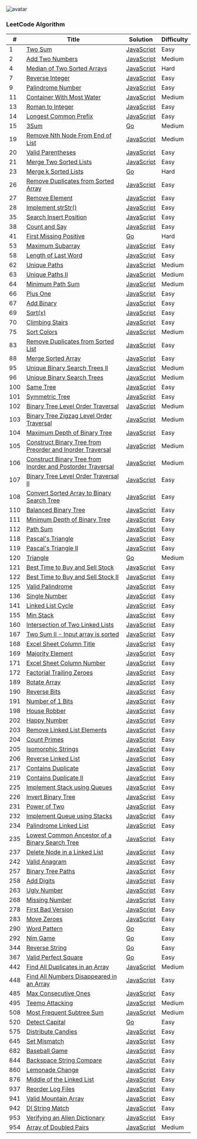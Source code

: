![avatar](https://leetcode.com/static/webpack_bundles/images/logo-dark.e99485d9b.svg)


### LeetCode Algorithm

| # | Title | Solution | Difficulty |
|---| ----- | -------- | ---------- |
|1|[Two Sum](https://leetcode.com/algorithm/javascript/two-sum/)|[JavaScript](./algorithm/javascript/1.TwoSum/1.js)|Easy|
|2|[Add Two Numbers](https://leetcode.com/algorithm/javascript/add-two-numbers/)|[JavaScript](./algorithm/javascript/2.AddTwoNumbers/2.js)|Medium|
|4|[Median of Two Sorted Arrays](https://leetcode.com/algorithm/javascript/median-of-two-sorted-arrays/)|[JavaScript](./algorithm/javascript/4.MedianOfTwoSortedArrays/4.js)|Hard|
|7|[Reverse Integer](https://leetcode.com/algorithm/javascript/reverse-integer/)|[JavaScript](./algorithm/javascript/7.ReverseInteger/7.js)|Easy|
|9|[Palindrome Number](https://leetcode.com/algorithm/javascript/palindrome-number/)|[JavaScript](./algorithm/javascript/9.PalindromeNumber/9.js)|Easy|
|11|[Container With Most Water](https://leetcode.com/algorithm/javascript/container-with-most-water/)|[JavaScript](./algorithm/javascript/11.ContainerWithMostWater/11.js)|Medium|
|13|[Roman to Integer](https://leetcode.com/algorithm/javascript/roman-to-integer/)|[JavaScript](./algorithm/javascript/13.RomantoInteger/13.js)|Easy|
|14|[Longest Common Prefix](https://leetcode.com/algorithm/javascript/longest-common-prefix/)|[JavaScript](./algorithm/javascript/14.LongestCommonPrefix/14.js)|Easy|
|15|[3Sum](https://leetcode.com/algorithm/javascript/3sum/)|[Go](./algorithm/golang/15.3Sum/15_test.go)|Medium|
|19|[Remove Nth Node From End of List](https://leetcode.com/algorithm/javascript/remove-nth-node-from-end-of-list/)|[JavaScript](./algorithm/javascript/19.RemoveNthNodeFromEndOfList/19.js)|Medium|
|20|[Valid Parentheses](https://leetcode.com/algorithm/javascript/valid-parentheses/)|[JavaScript](./algorithm/javascript/20.ValidParentheses/20.js)|Easy|
|21|[Merge Two Sorted Lists](https://leetcode.com/algorithm/javascript/merge-two-sorted-lists/)|[JavaScript](./algorithm/javascript/21.MergeTwoSortedLists/21.js)|Easy|
|23|[Merge k Sorted Lists](https://leetcode.com/algorithm/javascript/merge-k-sorted-lists/)|[Go](./algorithm/golang/23.MergekSortedLists/23_test.go)|Hard|
|26|[Remove Duplicates from Sorted Array](https://leetcode.com/algorithm/javascript/remove-duplicates-from-sorted-array/)|[JavaScript](./algorithm/javascript/26.RemoveDuplicatesfromSortedArray/26.js)|Easy|
|27|[Remove Element](https://leetcode.com/algorithm/javascript/remove-element/)|[JavaScript](./algorithm/javascript/27.RemoveElement/27.js)|Easy|
|28|[Implement strStr()](https://leetcode.com/algorithm/javascript/implement-strstr/)|[JavaScript](./algorithm/javascript/28.Implement_strStr()/28.js)|Easy|
|35|[Search Insert Position](https://leetcode.com/algorithm/javascript/search-insert-position/)|[JavaScript](./algorithm/javascript/35.SearchInsertPosition/35.js)|Easy|
|38|[Count and Say](https://leetcode.com/algorithm/javascript/count-and-say/)|[JavaScript](./algorithm/javascript/38.CountAndSay/38.js)|Easy|
|41|[First Missing Positive](https://leetcode.com/algorithm/javascript/first-missing-positive/)|[Go](./algorithm/golang/41.FirstMissingPositive/41.go)|Hard|
|53|[Maximum Subarray](https://leetcode.com/algorithm/javascript/maximum-subarray/)|[JavaScript](./algorithm/javascript/53.MaximumSubarray/53.js)|Easy|
|58|[Length of Last Word](https://leetcode.com/algorithm/javascript/length-of-last-word/)|[JavaScript](./algorithm/javascript/58.LengthOfLastWord/58.js)|Easy|
|62|[Unique Paths](https://leetcode.com/algorithm/javascript/unique-paths/)|[JavaScript](./algorithm/javascript/62.UniquePaths/62.js)|Medium|
|63|[Unique Paths II](https://leetcode.com/algorithm/javascript/unique-paths-ii/)|[JavaScript](./algorithm/javascript/63.UniquePathsII/63.js)|Medium|
|64|[Minimum Path Sum](https://leetcode.com/algorithm/javascript/minimum-path-sum/)|[JavaScript](./algorithm/javascript/64.MinimumPathSum/64.js)|Medium|
|66|[Plus One](https://leetcode.com/algorithm/javascript/plus-one/)|[JavaScript](./algorithm/javascript/66.PlusOne/66.js)|Easy|
|67|[Add Binary](https://leetcode.com/algorithm/javascript/add-binary/)|[JavaScript](./algorithm/javascript/67.AddBinary/67.js)|Easy|
|69|[Sqrt(x)](https://leetcode.com/algorithm/javascript/sqrtx/)|[JavaScript](./algorithm/javascript/69.Sqrt(x)/69.js)|Easy|
|70|[Climbing Stairs](https://leetcode.com/algorithm/javascript/climbing-stairs/)|[JavaScript](./algorithm/javascript/70.ClimbingStairs/70.js)|Easy|
|75|[Sort Colors](https://leetcode.com/algorithm/javascript/sort-colors/)|[JavaScript](./algorithm/javascript/75.SortColors/75.js)|Medium|
|83|[Remove Duplicates from Sorted List](https://leetcode.com/algorithm/javascript/remove-duplicates-from-sorted-list/)|[JavaScript](./algorithm/javascript/83.RemoveDuplicatesfromSortedList/83.js)|Easy|
|88|[Merge Sorted Array](https://leetcode.com/algorithm/javascript/merge-sorted-array/)|[JavaScript](./algorithm/javascript/88.MergeSortedArray/88.js)|Easy|
|95|[Unique Binary Search Trees II](https://leetcode.com/algorithm/javascript/unique-binary-search-trees-ii/)|[JavaScript](./algorithm/javascript/95.UniqueBinarySearchTreesII/95.js)|Medium|
|96|[Unique Binary Search Trees](https://leetcode.com/algorithm/javascript/unique-binary-search-trees/)|[JavaScript](./algorithm/javascript/96.UniqueBinarySearchTrees/96.js)|Medium|
|100|[Same Tree](https://leetcode.com/algorithm/javascript/same-tree/)|[JavaScript](./algorithm/javascript/100.SameTree/100.js)|Easy|
|101|[Symmetric Tree](https://leetcode.com/algorithm/javascript/symmetric-tree/)|[JavaScript](./algorithm/javascript/101.SymmetricTree/101.js)|Easy|
|102|[Binary Tree Level Order Traversal](https://leetcode.com/algorithm/javascript/binary-tree-level-order-traversal/)|[JavaScript](./algorithm/javascript/102.BinaryTreeLevelOrderTraversal/102.js)|Medium|
|103|[Binary Tree Zigzag Level Order Traversal](https://leetcode.com/algorithm/javascript/binary-tree-zigzag-level-order-traversal/)|[JavaScript](./algorithm/javascript/103.BinaryTreeZigzagLevelOrderTraversal/103.js)|Medium|
|104|[Maximum Depth of Binary Tree](https://leetcode.com/algorithm/javascript/maximum-depth-of-binary-tree/)|[JavaScript](./algorithm/javascript/104.MaximumDepthOfBinaryTree/104.js)|Easy|
|105|[Construct Binary Tree from Preorder and Inorder Traversal](https://leetcode.com/algorithm/javascript/construct-binary-tree-from-preorder-and-inorder-traversal/)|[JavaScript](./algorithm/javascript/105.ConstructBinaryTreeFromPreorderAndInorderTraversal/105.js)|Medium|
|106|[Construct Binary Tree from Inorder and Postorder Traversal](https://leetcode.com/algorithm/javascript/construct-binary-tree-from-inorder-and-postorder-traversal/)|[JavaScript](./algorithm/javascript/106.ConstructBinaryTreeFromInorderAndPostorderTraversal/106.js)|Medium|
|107|[Binary Tree Level Order Traversal II](https://leetcode.com/algorithm/javascript/binary-tree-level-order-traversal-ii/)|[JavaScript](./algorithm/javascript/107.BinaryTreeLevelOrderTraversalII/107.js)|Easy|
|108|[Convert Sorted Array to Binary Search Tree](https://leetcode.com/algorithm/javascript/convert-sorted-array-to-binary-search-tree/)|[JavaScript](./algorithm/javascript/108.ConvertSortedArraytoBinarySearchTree/108.js)|Easy|
|110|[Balanced Binary Tree](https://leetcode.com/algorithm/javascript/balanced-binary-tree/)|[JavaScript](./algorithm/javascript/110.BalancedBinaryTree/110.js)|Easy|
|111|[Minimum Depth of Binary Tree](https://leetcode.com/algorithm/javascript/minimum-depth-of-binary-tree/)|[JavaScript](./algorithm/javascript/111.MinimumDepthOfBinaryTree/111.js)|Easy|
|112|[Path Sum](https://leetcode.com/algorithm/javascript/path-sum/)|[JavaScript](./algorithm/javascript/112.PathSum/112.js)|Easy|
|118|[Pascal's Triangle](https://leetcode.com/algorithm/javascript/pascals-triangle/)|[JavaScript](./algorithm/javascript/118.Pascal'sTriangle/118.js)|Easy|
|119|[Pascal's Triangle II](https://leetcode.com/algorithm/javascript/pascals-triangle-ii/)|[JavaScript](./algorithm/javascript/119.Pascal'sTriangleII/119.js)|Easy|
|120|[Triangle](https://leetcode.com/algorithm/javascript/triangle/)|[Go](./algorithm/golang/120.Triangle/120_test.go)|Medium|
|121|[Best Time to Buy and Sell Stock](https://leetcode.com/algorithm/javascript/best-time-to-buy-and-sell-stock/)|[JavaScript](./algorithm/javascript/121.BestTimeToBuyAndSellStock/121.js)|Easy|
|122|[Best Time to Buy and Sell Stock II](https://leetcode.com/algorithm/javascript/best-time-to-buy-and-sell-stock-ii/)|[JavaScript](./algorithm/javascript/122.BestTimeToBuyAndSellStockII/122.js)|Easy|
|125|[Valid Palindrome](https://leetcode.com/algorithm/javascript/valid-palindrome/)|[JavaScript](./algorithm/javascript/125.ValidPalindrome/125.js)|Easy|
|136|[Single Number](https://leetcode.com/algorithm/javascript/single-number/)|[JavaScript](./algorithm/javascript/136.SingleNumber/136.js)|Easy|
|141|[Linked List Cycle](https://leetcode.com/algorithm/javascript/linked-list-cycle/)|[JavaScript](./algorithm/javascript/141.LinkedListCycle/141.js)|Easy|
|155|[Min Stack](https://leetcode.com/algorithm/javascript/min-stack/)|[JavaScript](./algorithm/javascript/155.MinStack/155.js)|Easy|
|160|[Intersection of Two Linked Lists](https://leetcode.com/algorithm/javascript/intersection-of-two-linked-lists/)|[JavaScript](./algorithm/javascript/160.IntersectionOfTwoLinkedLists/160.js)|Easy|
|167|[Two Sum II - Input array is sorted](https://leetcode.com/algorithm/javascript/two-sum-ii-input-array-is-sorted/)|[JavaScript](./algorithm/javascript/167.TwoSumII-InputArrayIsSorted/167.js)|Easy|
|168|[Excel Sheet Column Title](https://leetcode.com/algorithm/javascript/excel-sheet-column-title/)|[JavaScript](./algorithm/javascript/168.ExcelSheetColumnTitle/168.js)|Easy|
|169|[Majority Element](https://leetcode.com/algorithm/javascript/majority-element/)|[JavaScript](./algorithm/javascript/169.MajorityElement/169.js)|Easy|
|171|[Excel Sheet Column Number](https://leetcode.com/algorithm/javascript/excel-sheet-column-number/)|[JavaScript](./algorithm/javascript/171.ExcelSheetColumnNumber/171.js)|Easy|
|172|[Factorial Trailing Zeroes](https://leetcode.com/algorithm/javascript/factorial-trailing-zeroes/)|[JavaScript](./algorithm/javascript/172.FactorialTrailingZeroes/172.js)|Easy|
|189|[Rotate Array](https://leetcode.com/algorithm/javascript/rotate-array/)|[JavaScript](./algorithm/javascript/189.RotateArray/189.js)|Easy|
|190|[Reverse Bits](https://leetcode.com/algorithm/javascript/reverse-bits/)|[JavaScript](./algorithm/javascript/190.ReverseBits/190.js)|Easy|
|191|[Number of 1 Bits](https://leetcode.com/algorithm/javascript/number-of-1-bits/)|[JavaScript](./algorithm/javascript/191.NumberOf1Bits/191.js)|Easy|
|198|[House Robber](https://leetcode.com/algorithm/javascript/house-robber/)|[JavaScript](./algorithm/javascript/198.HouseRobber/198.js)|Easy|
|202|[Happy Number](https://leetcode.com/algorithm/javascript/happy-number/)|[JavaScript](./algorithm/javascript/202.HappyNumber/202.js)|Easy|
|203|[Remove Linked List Elements](https://leetcode.com/algorithm/javascript/remove-linked-list-elements/)|[JavaScript](./algorithm/javascript/203.RemoveLinkedListElements/203.js)|Easy|
|204|[Count Primes](https://leetcode.com/algorithm/javascript/count-primes/)|[JavaScript](./algorithm/javascript/204.CountPrimes/204.js)|Easy|
|205|[Isomorphic Strings](https://leetcode.com/algorithm/javascript/isomorphic-strings/)|[JavaScript](./algorithm/javascript/205.IsomorphicStrings/205.js)|Easy|
|206|[Reverse Linked List](https://leetcode.com/algorithm/javascript/reverse-linked-list/)|[JavaScript](./algorithm/javascript/206.ReverseLinkedList/206.js)|Easy|
|217|[Contains Duplicate](https://leetcode.com/algorithm/javascript/contains-duplicate/)|[JavaScript](./algorithm/javascript/217.ContainsDuplicate/217.js)|Easy|
|219|[Contains Duplicate II](https://leetcode.com/algorithm/javascript/contains-duplicate-ii/)|[JavaScript](./algorithm/javascript/219.ContainsDuplicateII/219.js)|Easy|
|225|[Implement Stack using Queues](https://leetcode.com/algorithm/javascript/implement-stack-using-queues/)|[JavaScript](./algorithm/javascript/225.ImplementStackUsingQueues/225.js)|Easy|
|226|[Invert Binary Tree](https://leetcode.com/algorithm/javascript/invert-binary-tree/)|[JavaScript](./algorithm/javascript/226.InvertBinaryTree/226.js)|Easy|
|231|[Power of Two](https://leetcode.com/algorithm/javascript/power-of-two/)|[JavaScript](./algorithm/javascript/231.PowerOfTwo/231.js)|Easy|
|232|[Implement Queue using Stacks](https://leetcode.com/algorithm/javascript/implement-queue-using-stacks/)|[JavaScript](./algorithm/javascript/232.ImplementQueueUsingStacks/232.js)|Easy|
|234|[Palindrome Linked List](https://leetcode.com/algorithm/javascript/palindrome-linked-list/)|[JavaScript](./algorithm/javascript/234.PalindromeLinkedList/234.js)|Easy|
|235|[Lowest Common Ancestor of a Binary Search Tree](https://leetcode.com/algorithm/javascript/lowest-common-ancestor-of-a-binary-search-tree/)|[JavaScript](./algorithm/javascript/235.LowestCommonAncestorOfABinarySearchTree/235.js)|Easy|
|237|[Delete Node in a Linked List](https://leetcode.com/algorithm/javascript/delete-node-in-a-linked-list/)|[JavaScript](./algorithm/javascript/237.DeleteNodeInALinkedList/237.js)|Easy|
|242|[Valid Anagram](https://leetcode.com/algorithm/javascript/valid-anagram/)|[JavaScript](./algorithm/javascript/242.ValidAnagram/242.js)|Easy|
|257|[Binary Tree Paths](https://leetcode.com/algorithm/javascript/binary-tree-paths/)|[JavaScript](./algorithm/javascript/257.BinaryTreePaths/257.js)|Easy|
|258|[Add Digits](https://leetcode.com/algorithm/javascript/add-digits/)|[JavaScript](./algorithm/javascript/258.AddDigits/258.js)|Easy|
|263|[Ugly Number](https://leetcode.com/algorithm/javascript/ugly-number/)|[JavaScript](./algorithm/javascript/263.UglyNumber/263.js)|Easy|
|268|[Missing Number](https://leetcode.com/algorithm/javascript/missing-number/)|[JavaScript](./algorithm/javascript/268.MissingNumber/268.js)|Easy|
|278|[First Bad Version](https://leetcode.com/algorithm/javascript/first-bad-version/)|[JavaScript](./algorithm/javascript/278.FirstBadVersion/278.js)|Easy|
|283|[Move Zeroes](https://leetcode.com/algorithm/javascript/move-zeroes/)|[JavaScript](./algorithm/javascript/283.MoveZeroes/283.js)|Easy|
|290|[Word Pattern](https://leetcode.com/algorithm/javascript/word-pattern/)|[Go](./algorithm/golang/290.WordPattern/290.go)|Easy|
|292|[Nim Game](https://leetcode.com/algorithm/javascript/nim-game/)|[Go](./algorithm/golang/292.NimGame/292.go)|Easy|
|344|[Reverse String](https://leetcode.com/algorithm/javascript/reverse-string/)|[Go](./algorithm/golang/344.ReverseString/344.go)|Easy|
|367|[Valid Perfect Square](https://leetcode.com/algorithm/javascript/valid-perfect-square/)|[Go](./algorithm/golang/367.ValidPerfectSquare/367_test.go)|Easy|
|442|[Find All Duplicates in an Array](https://leetcode.com/algorithm/javascript/find-all-duplicates-in-an-array/)|[JavaScript](./algorithm/javascript/442.FindAllDuplicatesInAnArray/442.js)|Medium|
|448|[Find All Numbers Disappeared in an Array](https://leetcode.com/algorithm/javascript/find-all-numbers-disappeared-in-an-array/)|[JavaScript](./algorithm/javascript/448.FindAllNumbersDisappearedInAnArray/448.js)|Easy|
|485|[Max Consecutive Ones](https://leetcode.com/algorithm/javascript/max-consecutive-ones/)|[JavaScript](./algorithm/javascript/485.MaxConsecutiveOnes/485.js)|Easy|
|495|[Teemo Attacking](https://leetcode.com/algorithm/javascript/teemo-attacking/)|[JavaScript](./algorithm/javascript/495.TeemoAttacking/495.js)|Medium|
|508|[Most Frequent Subtree Sum](https://leetcode.com/algorithm/javascript/most-frequent-subtree-sum/)|[JavaScript](./algorithm/javascript/508.MostFrequentSubtreeSum/508.js)|Medium|
|520|[Detect Capital](https://leetcode.com/algorithm/javascript/detect-capital/)|[Go](./algorithm/golang/520.DetectCapital/520_test.go)|Easy|
|575|[Distribute Candies](https://leetcode.com/algorithm/javascript/distribute-candies/)|[JavaScript](./algorithm/javascript/575.DistributeCandies/575.js)|Easy|
|645|[Set Mismatch](https://leetcode.com/algorithm/javascript/set-mismatch/)|[JavaScript](./algorithm/javascript/645.SetMismatch/645.js)|Easy|
|682|[Baseball Game](https://leetcode.com/algorithm/javascript/baseball-game/)|[JavaScript](./algorithm/javascript/682.BaseballGame/682.js)|Easy|
|844|[Backspace String Compare](https://leetcode.com/algorithm/javascript/backspace-string-compare/)|[JavaScript](./algorithm/javascript/844.BackspaceStringCompare/844.js)|Easy|
|860|[Lemonade Change](https://leetcode.com/algorithm/javascript/lemonade-change/)|[JavaScript](./algorithm/javascript/860.LemonadeChange/860.js)|Easy|
|876|[Middle of the Linked List](https://leetcode.com/algorithm/javascript/middle-of-the-linked-list/)|[JavaScript](./algorithm/javascript/876.MiddleOfTheLinkedList/876.js)|Easy|
|937|[Reorder Log Files](https://leetcode.com/algorithm/javascript/reorder-log-files/)|[JavaScript](./algorithm/javascript/937.ReorderLogFiles/937.js)|Easy|
|941|[Valid Mountain Array](https://leetcode.com/algorithm/javascript/valid-mountain-array/)|[JavaScript](./algorithm/javascript/941.ValidMountainArray/941.js)|Easy|
|942|[DI String Match](https://leetcode.com/algorithm/javascript/di-string-match/)|[JavaScript](./algorithm/javascript/942.DIStringMatch/942.js)|Easy|
|953|[Verifying an Alien Dictionary](https://leetcode.com/algorithm/javascript/verifying-an-alien-dictionary/)|[JavaScript](./algorithm/javascript/953.VerifyingAnAlienDictionary/953.js)|Easy|
|954|[Array of Doubled Pairs](https://leetcode.com/algorithm/javascript/array-of-doubled-pairs/)|[JavaScript](./algorithm/javascript/953.VerifyingAnAlienDictionary/954.js)|Medium|